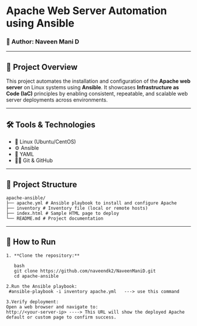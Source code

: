 # Apache Web Server Automation using Ansible

### 👤 Author: Naveen Mani D

---

## 📘 Project Overview

This project automates the installation and configuration of the **Apache web server** on Linux systems using **Ansible**. It showcases **Infrastructure as Code (IaC)** principles by enabling consistent, repeatable, and scalable web server deployments across environments.

---

## 🛠️ Tools & Technologies

- 🐧 Linux (Ubuntu/CentOS)  
- ⚙️ Ansible  
- 📄 YAML  
- 🧑‍💻 Git & GitHub  
  
---

## 📂 Project Structure
```
apache-ansible/
├── apache.yml # Ansible playbook to install and configure Apache
├── inventory # Inventory file (local or remote hosts)
├── index.html # Sample HTML page to deploy
└── README.md # Project documentation
```
---
## 🚀 How to Run
```
1. **Clone the repository:**

   bash
   git clone https://github.com/naveendk2/NaveenManiD.git
   cd apache-ansible

2.Run the Ansible playbook:
 #ansible-playbook -i inventory apache.yml   ---> use this command

3.Verify deployment:
Open a web browser and navigate to:
http://<your-server-ip> ----> This URL will show the deployed Apache default or custom page to confirm success.



